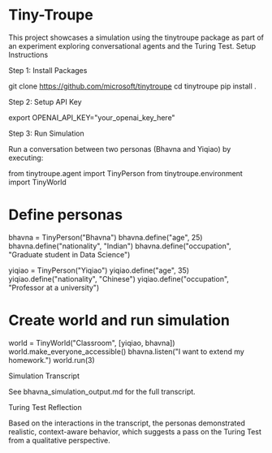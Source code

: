 # Tiny-Troupe
This project showcases a simulation using the tinytroupe package as part of an experiment exploring conversational agents and the Turing Test.
Setup Instructions

Step 1: Install Packages

git clone https://github.com/microsoft/tinytroupe
cd tinytroupe
pip install .

Step 2: Setup API Key

export OPENAI_API_KEY="your_openai_key_here"

Step 3: Run Simulation

Run a conversation between two personas (Bhavna and Yiqiao) by executing:

from tinytroupe.agent import TinyPerson
from tinytroupe.environment import TinyWorld

# Define personas
bhavna = TinyPerson("Bhavna")
bhavna.define("age", 25)
bhavna.define("nationality", "Indian")
bhavna.define("occupation", "Graduate student in Data Science")

yiqiao = TinyPerson("Yiqiao")
yiqiao.define("age", 35)
yiqiao.define("nationality", "Chinese")
yiqiao.define("occupation", "Professor at a university")

# Create world and run simulation
world = TinyWorld("Classroom", [yiqiao, bhavna])
world.make_everyone_accessible()
bhavna.listen("I want to extend my homework.")
world.run(3)

Simulation Transcript

See bhavna_simulation_output.md for the full transcript.

Turing Test Reflection

Based on the interactions in the transcript, the personas demonstrated realistic, context-aware behavior, which suggests a pass on the Turing Test from a qualitative perspective.
